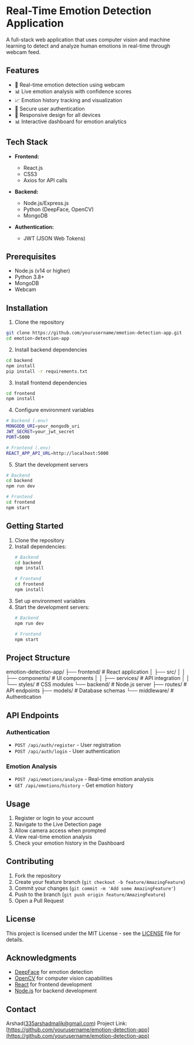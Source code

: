 # Real-Time Emotion Detection Application

A full-stack web application that uses computer vision and machine learning to detect and analyze human emotions in real-time through webcam feed.

## Features

- 🎥 Real-time emotion detection using webcam
- 📊 Live emotion analysis with confidence scores
- 📈 Emotion history tracking and visualization
- 🔐 Secure user authentication
- 📱 Responsive design for all devices
- 📊 Interactive dashboard for emotion analytics


## Tech Stack

- **Frontend:**
  - React.js
  - CSS3
  - Axios for API calls

- **Backend:**
  - Node.js/Express.js
  - Python (DeepFace, OpenCV)
  - MongoDB

- **Authentication:**
  - JWT (JSON Web Tokens)

## Prerequisites

- Node.js (v14 or higher)
- Python 3.8+
- MongoDB
- Webcam

## Installation

1. Clone the repository
```bash
git clone https://github.com/yourusername/emotion-detection-app.git
cd emotion-detection-app
```

2. Install backend dependencies
```bash
cd backend
npm install
pip install -r requirements.txt
```

3. Install frontend dependencies
```bash
cd frontend
npm install
```

4. Configure environment variables
```bash
# Backend (.env)
MONGODB_URI=your_mongodb_uri
JWT_SECRET=your_jwt_secret
PORT=5000

# Frontend (.env)
REACT_APP_API_URL=http://localhost:5000
```

5. Start the development servers
```bash
# Backend
cd backend
npm run dev

# Frontend
cd frontend
npm start
```

## Getting Started

1. Clone the repository
2. Install dependencies:
   ```bash
   # Backend
   cd backend
   npm install
   
   # Frontend
   cd frontend
   npm install
   ```
3. Set up environment variables
4. Start the development servers:
   ```bash
   # Backend
   npm run dev
   
   # Frontend
   npm start
   ```
   
## Project Structure
emotion-detection-app/
├── frontend/ # React application
│ ├── src/
│ │ ├── components/ # UI components
│ │ ├── services/ # API integration
│ │ └── styles/ # CSS modules
└── backend/ # Node.js server
├── routes/ # API endpoints
├── models/ # Database schemas
└── middleware/ # Authentication


## API Endpoints

### Authentication
- `POST /api/auth/register` - User registration
- `POST /api/auth/login` - User authentication

### Emotion Analysis
- `POST /api/emotions/analyze` - Real-time emotion analysis
- `GET /api/emotions/history` - Get emotion history

## Usage

1. Register or login to your account
2. Navigate to the Live Detection page
3. Allow camera access when prompted
4. View real-time emotion analysis
5. Check your emotion history in the Dashboard

## Contributing

1. Fork the repository
2. Create your feature branch (`git checkout -b feature/AmazingFeature`)
3. Commit your changes (`git commit -m 'Add some AmazingFeature'`)
4. Push to the branch (`git push origin feature/AmazingFeature`)
5. Open a Pull Request

## License

This project is licensed under the MIT License - see the [LICENSE](LICENSE) file for details.

## Acknowledgments

- [DeepFace](https://github.com/serengil/deepface) for emotion detection
- [OpenCV](https://opencv.org/) for computer vision capabilities
- [React](https://reactjs.org/) for frontend development
- [Node.js](https://nodejs.org/) for backend development

## Contact

Arshad(335arshadmalik@gmail.com)
Project Link: [https://github.com/yourusername/emotion-detection-app](https://github.com/yourusername/emotion-detection-app)




